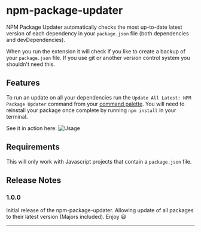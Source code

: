 # npm-package-updater

NPM Package Updater automatically checks the most up-to-date latest version of each dependency in your `package.json` file (both dependencies and devDependencies).

When you run the extension it will check if you like to create a backup of your `package.json` file. If you use git or another version control system you shouldn't need this.

## Features

To run an update on all your dependencies run the `Update All Latest: NPM Package Updater` command from your [command palette](https://code.visualstudio.com/docs/getstarted/userinterface#_command-palette). You will need to reinstall your package once complete by running `npm install` in your terminal.

See it in action here:
![Usage](https://i.imgur.com/1AiMd5Z.gif)


## Requirements

This will only work with Javascript projects that contain a `package.json` file.

## Release Notes
### 1.0.0

Initial release of the npm-package-updater. Allowing update of all packages to their latest version (Majors included). Enjoy 😃

---
